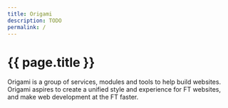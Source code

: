 ```yaml
---
title: Origami
description: TODO
permalink: /
---
```



# {{ page.title }}

Origami is a group of services, modules and tools to help build websites. Origami aspires to create a unified style and experience for FT websites, and make web development at the FT faster.
